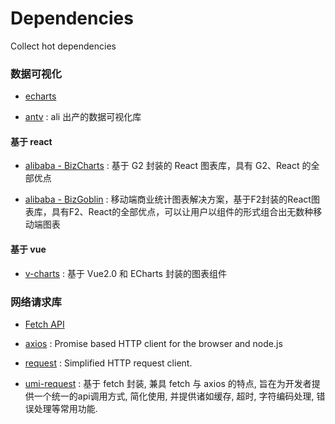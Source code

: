 # Dependencies

Collect hot dependencies

### 数据可视化

* [echarts](https://echarts.apache.org/zh/index.html)

* [antv](https://antv.alipay.com/zh-cn/index.html) : ali 出产的数据可视化库

#### 基于 react

* [alibaba - BizCharts](https://bizcharts.net/products/bizCharts) : 基于 G2 封装的 React 图表库，具有 G2、React 的全部优点

* [alibaba - BizGoblin](https://bizcharts.net/products/bizGoblin) : 移动端商业统计图表解决方案，基于F2封装的React图表库，具有F2、React的全部优点，可以让用户以组件的形式组合出无数种移动端图表

#### 基于 vue

* [v-charts](https://github.com/ElemeFE/v-charts) : 基于 Vue2.0 和 ECharts 封装的图表组件

### 网络请求库

* [Fetch API](https://developer.mozilla.org/zh-CN/docs/Web/API/Fetch_API)

* [axios](https://github.com/axios/axios) : Promise based HTTP client for the browser and node.js

* [request](https://github.com/request/request) : Simplified HTTP request client.

* [umi-request](https://github.com/umijs/umi-request/blob/master/src/request.js) : 基于 fetch 封装, 兼具 fetch 与 axios 的特点, 旨在为开发者提供一个统一的api调用方式, 简化使用, 并提供诸如缓存, 超时, 字符编码处理, 错误处理等常用功能.


